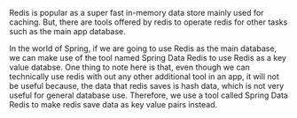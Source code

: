 Redis is popular as a super fast in-memory data store mainly used for caching. 
But, there are tools offered by redis to operate redis for other tasks such as the main app database.

In the world of Spring, if we are going to use Redis as the main database, we can make use of the tool named Spring Data Redis to use Redis as a key value databse.
One thing to note here is that, even though we can technically use redis with out any other additional tool in an app, it will not be useful because,
the data that redis saves is hash data, which is not very useful for general database use.
Therefore, we use a tool called Spring Data Redis to make redis save data as key value pairs instead.
